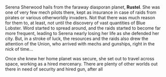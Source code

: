 Serena Sherwood hails from the faraway diasporan planet, **Rustel**. She was one of very few mech pilots there, kept as insurance in case of raids from pirates or various otherworldly invaders. Not that there was much reason for them to, at least, not until the discovery of vast quantities of Blue Lobster. Word started to spread around, and the raids started to become far more frequent, leading to Serena nearly losing her life as she defended her city. But, in a stroke of luck, the resources and the raids also drew the attention of the Union, who arrived with mechs and gunships, right in the nick of time…

Once she knew her home planet was secure, she set out to travel across space, working as a hired mercenary. There are plenty of other worlds out there in need of security and hired gun, after all


